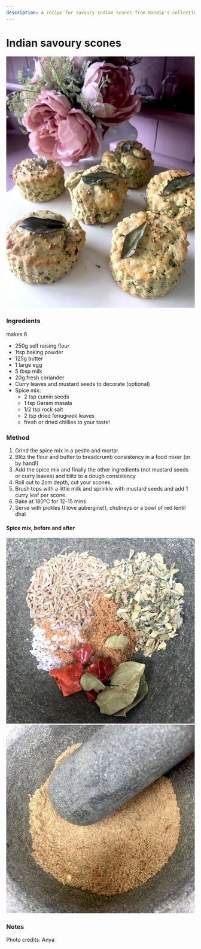 ```yaml
---
description: A recipe for savoury Indian scones from Randip's collection.
---
```


# Indian savoury scones

![](.gitbook/assets/savoury-scones.jpeg)

### Ingredients

makes 6

* 250g self raising flour 
* 1tsp baking powder 
* 125g butter 
* 1 large egg 
* 5 tbsp milk 
* 20g fresh coriander 
* Curry leaves and mustard seeds to decorate \(optional\) 
* Spice mix:
  * 2 tsp cumin seeds
  * 1 tsp Garam masala
  * 1/2 tsp rock salt
  * 2 tsp dried fenugreek leaves
  * fresh or dried chillies to your taste!

### Method

1. Grind the spice mix in a pestle and mortar.
2. Blitz the flour and butter to breadcrumb consistency in a food mixer \(or by hand!\)
3. Add the spice mix and finally the other ingredients \(not mustard seeds or curry leaves\) and blitz to a dough consistency
4. Roll out to 2cm depth, cut your scones.
5. Brush tops with a little milk and sprinkle with mustard seeds and add 1 curry leaf per scone.
6. Bake at 180ºC for 12-15 mins 
7. Serve with pickles \(I love aubergine!\), chutneys or a bowl of red lentil dhal 

#### Spice mix, before and after

 ![](.gitbook/assets/spice-mix-before.jpeg) ![](.gitbook/assets/spice-mix-after.jpeg) 

### Notes

Photo credits: Anya

